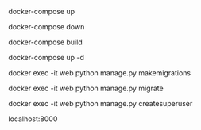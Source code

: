 docker-compose up

docker-compose down

docker-compose build

docker-compose up -d


docker exec -it web python manage.py makemigrations

docker exec -it web python manage.py migrate

docker exec -it web python manage.py createsuperuser


localhost:8000